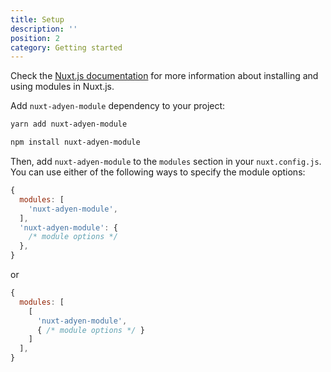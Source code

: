```yaml
---
title: Setup
description: ''
position: 2
category: Getting started
---
```


<alert type="info">

Check the [Nuxt.js documentation](https://nuxtjs.org/guides/configuration-glossary/configuration-modules) for more information about installing and using modules in Nuxt.js.

</alert>

Add `nuxt-adyen-module` dependency to your project:

<code-group>
  <code-block label="Yarn" active>

  ```bash
  yarn add nuxt-adyen-module
  ```

  </code-block>
  <code-block label="NPM">

  ```bash
  npm install nuxt-adyen-module
  ```

  </code-block>
</code-group>

Then, add `nuxt-adyen-module` to the `modules` section in your `nuxt.config.js`. You can use either of the following ways to specify the module options:

```js {}[nuxt.config.js]
{
  modules: [
    'nuxt-adyen-module',
  ],
  'nuxt-adyen-module': {
    /* module options */
  },
}
```

or

```js {}[nuxt.config.js]
{
  modules: [
    [
      'nuxt-adyen-module',
      { /* module options */ }
    ]
  ],
}
```

<!-- The former approach has the benefit of having having type-checking enabled if you have followed the [Typescript setup](#typescript).

## Typescript

If using typescript or running typescript language server to check the code (for example through Vetur), add types to `types` array in your `tsconfig.json`:

```js {}[tsconfig.json]
{
  "compilerOptions": {
    "types": [
      "@nuxt/types",
      "@nuxtjs/i18n",
    ]
  }
}
``` -->

